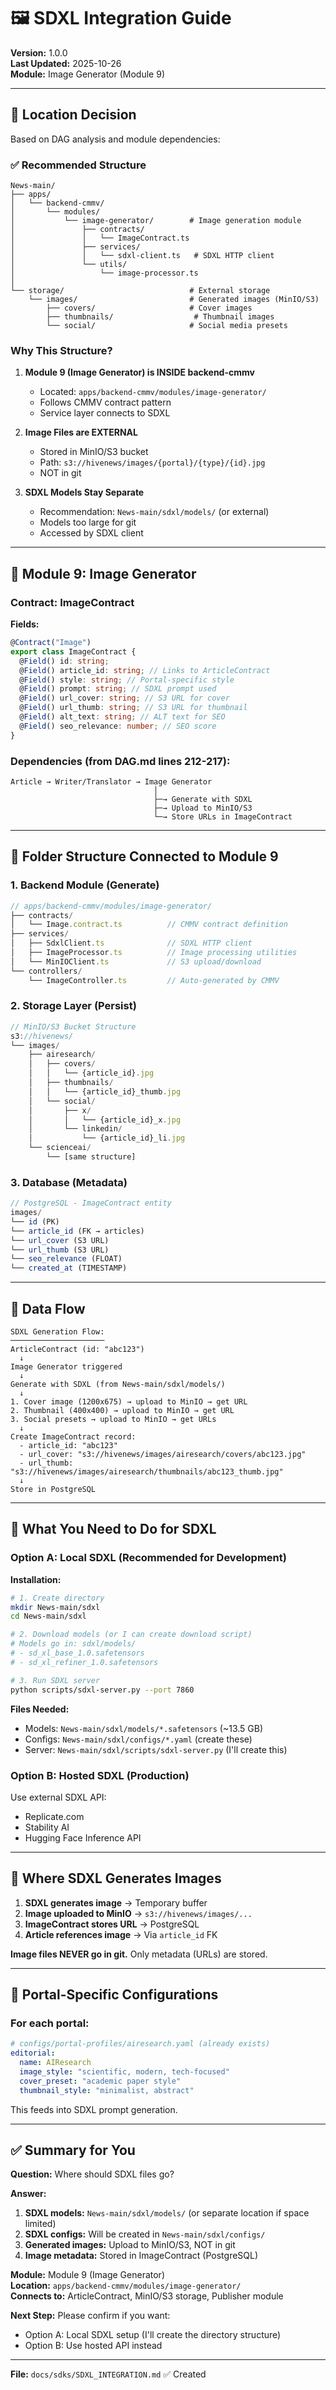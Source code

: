 # 🖼️ SDXL Integration Guide

**Version:** 1.0.0  
**Last Updated:** 2025-10-26  
**Module:** Image Generator (Module 9)

---

## 📍 Location Decision

Based on DAG analysis and module dependencies:

### ✅ Recommended Structure

```
News-main/
├── apps/
│   └── backend-cmmv/
│       └── modules/
│           └── image-generator/        # Image generation module
│               ├── contracts/
│               │   └── ImageContract.ts
│               ├── services/
│               │   └── sdxl-client.ts   # SDXL HTTP client
│               └── utils/
│                   └── image-processor.ts
│
└── storage/                            # External storage
    └── images/                         # Generated images (MinIO/S3)
        ├── covers/                     # Cover images
        ├── thumbnails/                  # Thumbnail images
        └── social/                     # Social media presets
```

### Why This Structure?

1. **Module 9 (Image Generator) is INSIDE backend-cmmv**
   - Located: `apps/backend-cmmv/modules/image-generator/`
   - Follows CMMV contract pattern
   - Service layer connects to SDXL

2. **Image Files are EXTERNAL**
   - Stored in MinIO/S3 bucket
   - Path: `s3://hivenews/images/{portal}/{type}/{id}.jpg`
   - NOT in git

3. **SDXL Models Stay Separate**
   - Recommendation: `News-main/sdxl/models/` (or external)
   - Models too large for git
   - Accessed by SDXL client

---

## 🔗 Module 9: Image Generator

### Contract: ImageContract

**Fields:**

```typescript
@Contract("Image")
export class ImageContract {
  @Field() id: string;
  @Field() article_id: string; // Links to ArticleContract
  @Field() style: string; // Portal-specific style
  @Field() prompt: string; // SDXL prompt used
  @Field() url_cover: string; // S3 URL for cover
  @Field() url_thumb: string; // S3 URL for thumbnail
  @Field() alt_text: string; // ALT text for SEO
  @Field() seo_relevance: number; // SEO score
}
```

### Dependencies (from DAG.md lines 212-217):

```
Article → Writer/Translator → Image Generator
                                │
                                ├─→ Generate with SDXL
                                ├─→ Upload to MinIO/S3
                                └─→ Store URLs in ImageContract
```

---

## 📂 Folder Structure Connected to Module 9

### 1. Backend Module (Generate)

```typescript
// apps/backend-cmmv/modules/image-generator/
├── contracts/
│   └── Image.contract.ts          // CMMV contract definition
├── services/
│   ├── SdxlClient.ts              // SDXL HTTP client
│   ├── ImageProcessor.ts          // Image processing utilities
│   └── MinIOClient.ts             // S3 upload/download
└── controllers/
    └── ImageController.ts         // Auto-generated by CMMV
```

### 2. Storage Layer (Persist)

```typescript
// MinIO/S3 Bucket Structure
s3://hivenews/
└── images/
    ├── airesearch/
    │   ├── covers/
    │   │   └── {article_id}.jpg
    │   ├── thumbnails/
    │   │   └── {article_id}_thumb.jpg
    │   └── social/
    │       ├── x/
    │       │   └── {article_id}_x.jpg
    │       └── linkedin/
    │           └── {article_id}_li.jpg
    └── scienceai/
        └── [same structure]
```

### 3. Database (Metadata)

```typescript
// PostgreSQL - ImageContract entity
images/
└── id (PK)
└── article_id (FK → articles)
└── url_cover (S3 URL)
└── url_thumb (S3 URL)
└── seo_relevance (FLOAT)
└── created_at (TIMESTAMP)
```

---

## 🔄 Data Flow

```
SDXL Generation Flow:
─────────────────────
ArticleContract (id: "abc123")
  ↓
Image Generator triggered
  ↓
Generate with SDXL (from News-main/sdxl/models/)
  ↓
1. Cover image (1200x675) → upload to MinIO → get URL
2. Thumbnail (400x400) → upload to MinIO → get URL
3. Social presets → upload to MinIO → get URLs
  ↓
Create ImageContract record:
  - article_id: "abc123"
  - url_cover: "s3://hivenews/images/airesearch/covers/abc123.jpg"
  - url_thumb: "s3://hivenews/images/airesearch/thumbnails/abc123_thumb.jpg"
  ↓
Store in PostgreSQL
```

---

## 🎯 What You Need to Do for SDXL

### Option A: Local SDXL (Recommended for Development)

**Installation:**

```bash
# 1. Create directory
mkdir News-main/sdxl
cd News-main/sdxl

# 2. Download models (or I can create download script)
# Models go in: sdxl/models/
# - sd_xl_base_1.0.safetensors
# - sd_xl_refiner_1.0.safetensors

# 3. Run SDXL server
python scripts/sdxl-server.py --port 7860
```

**Files Needed:**

- Models: `News-main/sdxl/models/*.safetensors` (~13.5 GB)
- Configs: `News-main/sdxl/configs/*.yaml` (create these)
- Server: `News-main/sdxl/scripts/sdxl-server.py` (I'll create this)

### Option B: Hosted SDXL (Production)

Use external SDXL API:

- Replicate.com
- Stability AI
- Hugging Face Inference API

---

## 📝 Where SDXL Generates Images

1. **SDXL generates image** → Temporary buffer
2. **Image uploaded to MinIO** → `s3://hivenews/images/...`
3. **ImageContract stores URL** → PostgreSQL
4. **Article references image** → Via `article_id` FK

**Image files NEVER go in git.** Only metadata (URLs) are stored.

---

## 🎨 Portal-Specific Configurations

### For each portal:

```yaml
# configs/portal-profiles/airesearch.yaml (already exists)
editorial:
  name: AIResearch
  image_style: "scientific, modern, tech-focused"
  cover_preset: "academic paper style"
  thumbnail_style: "minimalist, abstract"
```

This feeds into SDXL prompt generation.

---

## ✅ Summary for You

**Question:** Where should SDXL files go?

**Answer:**

1. **SDXL models:** `News-main/sdxl/models/` (or separate location if space limited)
2. **SDXL configs:** Will be created in `News-main/sdxl/configs/`
3. **Generated images:** Upload to MinIO/S3, NOT in git
4. **Image metadata:** Stored in ImageContract (PostgreSQL)

**Module:** Module 9 (Image Generator)  
**Location:** `apps/backend-cmmv/modules/image-generator/`  
**Connects to:** ArticleContract, MinIO/S3 storage, Publisher module

**Next Step:** Please confirm if you want:

- Option A: Local SDXL setup (I'll create the directory structure)
- Option B: Use hosted API instead

---

**File:** `docs/sdks/SDXL_INTEGRATION.md` ✅ Created
